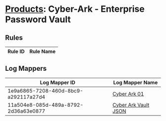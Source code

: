 # [Products](README.md): Cyber-Ark - Enterprise Password Vault

## Rules

|Rule ID|Rule Name|
|----|----|


## Log Mappers

|Log Mapper ID|Log Mapper Name|
|----|----|
|1e9a6865-7208-460d-8bc9-a292117a27d4|[Cyber Ark 01](../mappings/1e9a6865-7208-460d-8bc9-a292117a27d4.md)|
|11a504e8-085d-489a-8792-2d36a63e0877|[Cyber Ark Vault JSON](../mappings/11a504e8-085d-489a-8792-2d36a63e0877.md)|



